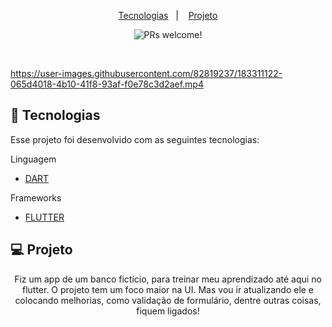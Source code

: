<p align="center">
  <a href="#-tecnologias">Tecnologias</a>&nbsp;&nbsp;&nbsp;|&nbsp;&nbsp;&nbsp;
  <a href="#-projeto">Projeto</a>
</p>

<p align="center">
 <img src="https://img.shields.io/static/v1?label=PRs&message=welcome&color=49AA26&labelColor=000000" alt="PRs welcome!" />
</p>

<br>


https://user-images.githubusercontent.com/82819237/183311122-065d4018-4b10-41f8-93af-f0e78c3d2aef.mp4



## 🚀 Tecnologias

Esse projeto foi desenvolvido com as seguintes tecnologias:

Linguagem

- [DART](https://dart.dev/)

Frameworks

- [FLUTTER](https://flutter.dev/)


## 💻 Projeto

<p align="center">
Fiz um app de um banco fictício, para treinar meu aprendizado até aqui no flutter. O projeto tem um foco maior na UI. Mas vou ir atualizando ele e colocando melhorias, como validação de formulário, dentre outras coisas, fiquem ligados!
</p>

